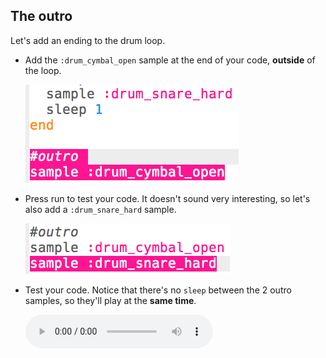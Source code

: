 ## The outro

Let's add an ending to the drum loop.

+ Add the `:drum_cymbal_open` sample at the end of your code, **outside** of the loop.
    
    ![لقطة الشاشة](images/drum-outro-1.png)

+ Press run to test your code. It doesn't sound very interesting, so let's also add a `:drum_snare_hard` sample.
    
    ![لقطة الشاشة](images/drum-outro-2.png)

+ Test your code. Notice that there's no `sleep` between the 2 outro samples, so they'll play at the **same time**.
    
    <div id="audio-preview" class="pdf-hidden">
      <audio controls preload> <source src="resources/drums-outro.mp3" type="audio/mpeg"> Your browser does not support the <code>audio</code> element. </audio>
    </div>